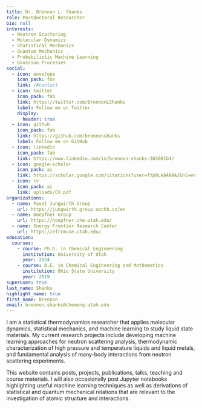 ```yaml
---
title: Dr. Brennon L. Shanks
role: Postdoctoral Researcher
bio: null
interests:
  - Neutron Scattering
  - Molecular Dynamics
  - Statistical Mechanics
  - Quantum Mechanics
  - Probabilistic Machine Learning
  - Gaussian Processes
social:
  - icon: envelope
    icon_pack: fas
    link: /#contact
  - icon: twitter
    icon_pack: fab
    link: https://twitter.com/BrennonLShanks
    label: Follow me on Twitter
    display:
      header: true
  - icon: github
    icon_pack: fab
    link: https://github.com/brennonshanks
    label: Follow me on GitHub
  - icon: linkedin
    icon_pack: fab
    link: https://www.linkedin.com/in/brennon-shanks-365601b4/
  - icon: google-scholar
    icon_pack: ai
    link: https://scholar.google.com/citations?user=fYp9LkAAAAAJ&hl=en
  - icon: cv
    icon_pack: ai
    link: uploads/CV.pdf
organizations:
  - name: Pavel Jungwirth Group
    url: https://jungwirth.group.uochb.cz/en
  - name: Hoepfner Group
    url: https://hoepfner.che.utah.edu/
  - name: Energy Frontier Research Center
    url: https://efrcmuse.utah.edu/
education:
  courses:
    - course: Ph.D. in Chemical Engineering
      institution: University of Utah
      year: 2024
    - course: B.E. in Chemical Engineering and Mathematics
      institution: Ohio State University
      year: 2019
superuser: true
last_name: Shanks
highlight_name: true
first_name: Brennon
email: brennon.shanks@chemeng.utah.edu
---
```

I am a statistical thermodynamics researcher that applies molecular dynamics, statistical mechanics, and machine learning to study liquid state materials. My current research projects include developing machine learning approaches for neutron scattering analysis, thermodynamic characterization of high pressure and temperature liquids and liquid metals, and fundamental analysis of many-body interactions from neutron scattering experiments.

T﻿his website contains posts, projects, publications, talks, teaching and course materials. I will also occasionally post Jupyter notebooks highlighting useful machine learning techniques as well as derivations of statistical and quantum mechanical relations that are relevant to the investigation of atomic structure and interactions. 
